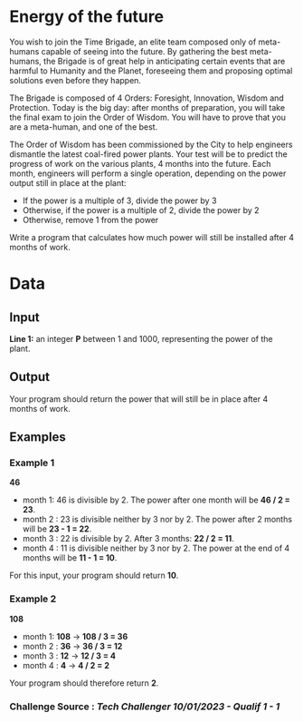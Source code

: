 # Energy of the future
You wish to join the Time Brigade, an elite team composed only of meta-humans capable of seeing into the future. By gathering the best meta-humans, the Brigade is of great help in anticipating certain events that are harmful to Humanity and the Planet, foreseeing them and proposing optimal solutions even before they happen.

The Brigade is composed of 4 Orders: Foresight, Innovation, Wisdom and Protection. Today is the big day: after months of preparation, you will take the final exam to join the Order of Wisdom. You will have to prove that you are a meta-human, and one of the best.

The Order of Wisdom has been commissioned by the City to help engineers dismantle the latest coal-fired power plants. Your test will be to predict the progress of work on the various plants, 4 months into the future. Each month, engineers will perform a single operation, depending on the power output still in place at the plant:
 - If the power is a multiple of 3, divide the power by 3
 - Otherwise, if the power is a multiple of 2, divide the power by 2
 - Otherwise, remove 1 from the power

Write a program that calculates how much power will still be installed after 4 months of work.
# Data

## Input
**Line 1:** an integer **P** between 1 and 1000, representing the power of the plant.

## Output
Your program should return the power that will still be in place after 4 months of work.

## Examples
### Example 1
**46**
 - month 1: 46 is divisible by 2. The power after one month will be **46 / 2 = 23**.
 - month 2 : 23 is divisible neither by 3 nor by 2. The power after 2 months will be **23 - 1 = 22**.
 - month 3 : 22 is divisible by 2. After 3 months: **22 / 2 = 11**.
 - month 4 : 11 is divisible neither by 3 nor by 2. The power at the end of 4 months will be **11 - 1 = 10**.

For this input, your program should return **10**.
### Example 2
**108**
 - month 1: **108** -> **108 / 3 = 36**
 - month 2 : **36** -> **36 / 3 = 12**
 - month 3 : **12** -> **12 / 3 = 4**
 - month 4 : **4**  -> **4 / 2 = 2**

Your program should therefore return **2**.

### Challenge Source : *Tech Challenger 10/01/2023 - Qualif 1 - 1*